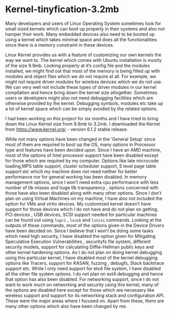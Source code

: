 # Kernel-tinyfication-3.2mb 

Many developers and users of Linux Operating System sometimes look for small sized kernels which can boot up properly in their systems and also not hamper their work. 
Many embedded devices also need to be booted up using a kernel which takes minimal space and does all the functionalities since there is a memory constraint in these devices.

Linux Kernel provides us with a feature of customizing our own kernels the way we want to. 
The kernel which comes with Ubuntu installation is mostly of the size 9.9mb. Looking properly at it’s config file and the modules installed, we might find out that most of the memory is being filled up with modules and object files which we do not require at all. For example, we might not require driver modules for wireless devices which we do not use. 
We can very well not include these types of  driver modules in our kernel compilation and hence bring down the kernel size altogether.
Sometimes users or developers might also not need debugging facilities which are otherwise provided by the kernel. Debugging symbols, modules etc take up a lot of kernel space which can be simply avoided by the related options. 

I had been working on this project for six months and I have tried to bring down the Linux Kernel size from 9.9mb to 3.2mb. 
I downloaded the Kernel from https://www.kernel.org/ - version 6.1.2 stable release. 

While not many options have been changed in the ‘General Setup’ since most of them are required to boot up the OS, many options in Processor type and features have been decided upon. 
Since I have an AMD machine, most of the options of Intel processor support have been disabled except for those which are required by my computer.
Options like late microcode loading,MPS table support, cluster scheduler support,  5 level page table support etc which my machine does not need neither for better performance nor for general working has been disabled.
In memory management options, since I won’t need extra cpu performance with less number of tlb misses and huge tlb transparency , options concerned with those have also been disabled along with many other options.
Since I don’t plan on using Virtual Machines on my machine, I have also not included the option for VMs and virtio devices. 
My customized kernel doesn’t have support for those devices which I do not have and do not plan on getting. PCI devices , USB devices, SCSI support needed for particular machines can be found out using 
` lspci ` , `lsusb` and `lsscsi` commands. 
Looking at the outputs of these commands, most of the options given in the Device Drivers have been decided on. 
Since I believe that I won’t be doing some tasks which need high security, I have disabled the option given for Mitigating Speculative Execution Vulnerabilities , securityfs file system, different security models, support for calculating Diffie-Hellman public keys and other kernel hardening options. 
As I do not plan on doing kernel debugging using this particular kernel, I have disabled most of the kernel debugging options like Tracers, support for KASAN, fuzzing , debugfs, Stack backtrace support etc. 
While I only need support for etx4 file system, I have disabled all the other file system options. I do not plan on ext4 debugging and hence that option has also been disabled. 
For networking support, since I do not want to work much on networking and security using this kernel, many of the options are disabled here except for those which are necessary like wireless support and support for its networking stack and configuration API. 
These were the major areas where I focused on. Apart from these, there are many other options which also have been changed by me. 

